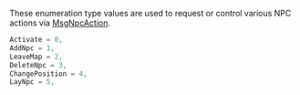 These enumeration type values are used to request or control various NPC actions via [MsgNpcAction](Packets/MsgNpcAction).

```cs
Activate = 0,
AddNpc = 1,
LeaveMap = 2,
DeleteNpc = 3,
ChangePosition = 4,
LayNpc = 5,
```